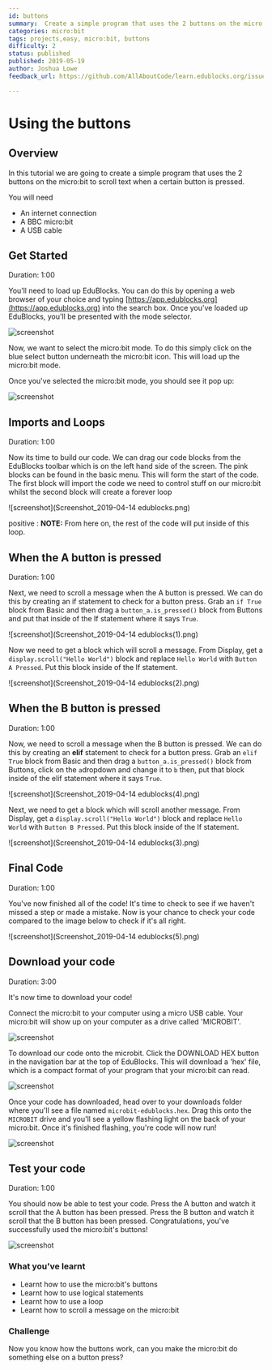 ```yaml
---
id: buttons
summary:  Create a simple program that uses the 2 buttons on the micro:bit to scroll text when a certain button is pressed. 
categories: micro:bit
tags: projects,easy, micro:bit, buttons
difficulty: 2
status: published
published: 2019-05-19
author: Joshua Lowe
feedback_url: https://github.com/AllAboutCode/learn.edublocks.org/issues

---
```


# Using the buttons

## Overview

In this tutorial we are going to create a simple program that uses the 2 buttons on the micro:bit to scroll text when a certain button is pressed. 

You will need 
- An internet connection
- A BBC micro:bit
- A USB cable

## Get Started
Duration: 1:00

You’ll need to load up EduBlocks. You can do this by opening a web browser of your choice and typing [https://app.edublocks.org](https://app.edublocks.org) into the search box. Once you've loaded up EduBlocks, you'll be presented with the mode selector. 

![screenshot](https://i.ibb.co/tQ0JcTz/Screenshot-2019-04-14-edublocks.png)

Now, we want to select the micro:bit mode. To do this simply click on the blue select button underneath the micro:bit icon. This will load up the micro:bit mode.

Once you've selected the micro:bit mode, you should see it pop up:

![screenshot](https://i.ibb.co/93PHxFY/Screenshot-2019-04-14-edublocks-2.png)

## Imports and Loops
Duration: 1:00

Now its time to build our code. We can drag our code blocks from the EduBlocks toolbar which is on the left hand side of the screen. The pink blocks can be found in the basic menu. This will form the start of the code. The first block will import the code we need to control stuff on our micro:bit whilst the second block will create a forever loop

![screenshot](Screenshot_2019-04-14 edublocks.png)

positive
: **NOTE:**
From here on, the rest of the code will put inside of this loop.

## When the A button is pressed
Duration: 1:00

Next, we need to scroll a message when the A button is pressed. We can do this by creating an if statement to check for a button press. Grab an `if True` block from Basic and then drag a `button_a.is_pressed()` block from Buttons and put that inside of the If statement where it says `True`.

![screenshot](Screenshot_2019-04-14 edublocks(1).png)

Now we need to get a block which will scroll a message. From Display, get a `display.scroll("Hello World")` block and replace `Hello World` with `Button A Pressed`. Put this block inside of the If statement. 

![screenshot](Screenshot_2019-04-14 edublocks(2).png)

## When the B button is pressed
Duration: 1:00

Now, we need to scroll a message when the B button is pressed. We can do this by creating an **elif** statement to check for a button press. Grab an `elif True` block from Basic and then drag a `button_a.is_pressed()` block from Buttons, click on the `a`dropdown and change it to `b` then, put that block inside of the elif statement where it says `True`.

![screenshot](Screenshot_2019-04-14 edublocks(4).png)

Next, we need to get a block which will scroll another message. From Display, get a `display.scroll("Hello World")` block and replace `Hello World` with `Button B Pressed`. Put this block inside of the If statement. 

![screenshot](Screenshot_2019-04-14 edublocks(3).png)



## Final Code
Duration: 1:00

You've now finished all of the code! It's time to check to see if we haven't missed a step or made a mistake. Now is your chance to check your code compared to the image below to check if it's all right.

![screenshot](Screenshot_2019-04-14 edublocks(5).png)

## Download your code
Duration: 3:00

It's now time to download your code!

Connect the micro:bit to your computer using a micro USB cable. Your micro:bit will show up on your computer as a drive called 'MICROBIT'. 

![screenshot](https://i.ibb.co/QvWrrNh/ezgif-com-video-to-gif.gif)

To download our code onto the microbit. Click the DOWNLOAD HEX button in the navigation bar at the top of EduBlocks. This will download a 'hex' file, which is a compact format of your program that your micro:bit can read. 

![screenshot](https://i.ibb.co/d2zrVgQ/Screenshot-2019-04-14-edublocks-8.png)

Once your code has downloaded, head over to your downloads folder where you'll see a file named `microbit-edublocks.hex`. Drag this onto the `MICROBIT` drive and you'll see a yellow flashing light on the back of your micro:bit. Once it's finished flashing, you're code will now run!

![screenshot](https://i.ibb.co/j3H14WJ/ezgif-com-video-to-gif-1.gif)

## Test your code
Duration: 1:00

You should now be able to test your code.
Press the A button and watch it scroll that the A button has been pressed.
Press the B button and watch it scroll that the B button has been pressed.
Congratulations, you've successfully used the micro:bit's buttons!

![screenshot](https://pbs.twimg.com/media/DI9ZGudXcAEVQEF.png)

### What you've learnt

  - Learnt how to use the micro:bit's buttons
  - Learnt how to use logical statements
  - Learnt how to use a loop
  - Learnt how to scroll a message on the micro:bit

### Challenge

Now you know how the buttons work, can you make the micro:bit do something else on a button press?